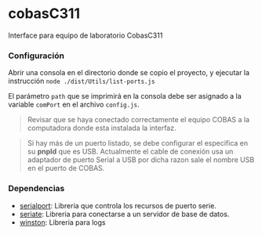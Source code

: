 # cobasC311
Interface para equipo de laboratorio CobasC311

### Configuración
Abrir una consola en el directorio donde se copio el proyecto, y ejecutar la instrucción `node ./dist/Utils/list-ports.js`

El parámetro `path` que se imprimirá en la consola debe ser asignado a la variable `comPort` en el archivo `config.js`.


> Revisar que se haya conectado correctamente el equipo COBAS a la computadora donde esta instalada la interfaz. 

>Si hay más de un puerto listado, se debe configurar el especifica en su **pnpId** que es USB. Actualmente el cable de conexión usa un adaptador de puerto Serial a USB por dicha razon sale el nombre USB en el puerto de COBAS.


### Dependencias

+ [serialport](https://www.npmjs.com/package/serialport): Libreria que controla los recursos de puerto serie.
+ [seriate](https://www.npmjs.com/package/seriate): Libreria para conectarse a un servidor de base de datos.
+ [winston](https://www.npmjs.com/package/winston): Libreria para logs
 